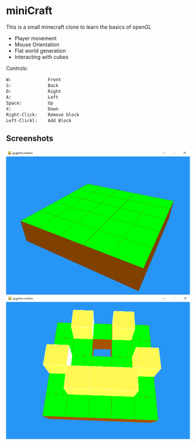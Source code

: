 # miniCraft 

This is a small minecraft clone to learn the basics of openGL 

* Player movement 
* Mouse Orientation
* Flat world generation 
* Interacting with cubes

Controls:
```
W:              Front
S:              Back 
D:              Right 
A:              Left 
Space:          Up 
X:              Down
Right-Click:    Remove block 
Left-Clickl:    Add Block
```

## Screenshots

<img src="img/world.png">
<img src="img/edit.png">
